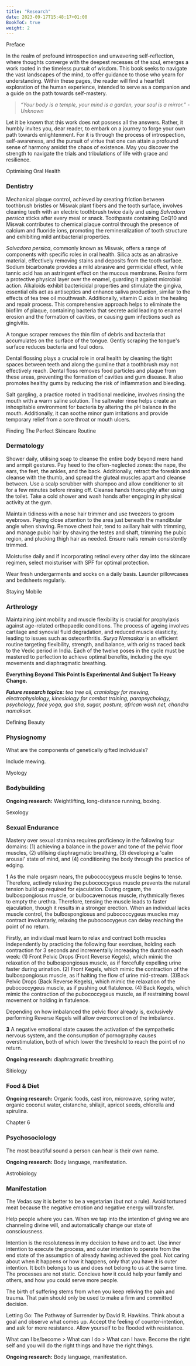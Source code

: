 ```yaml
---
title: "Research"
date: 2023-09-17T15:48:17+01:00
BookToC: true
weight: 2
---
```




<n2a>Preface</n2a>

In the realm of profound introspection and unwavering self-reflection, where thoughts converge with the deepest recesses of the soul, emerges a work rooted in the timeless pursuit of wisdom. This book seeks to navigate the vast landscapes of the mind, to offer guidance to those who yearn for understanding. Within these pages, the reader will find a heartfelt exploration of the human experience, intended to serve as a companion and a guide on the path towards self-mastery.

> *“Your body is a temple, your mind is a garden, your soul is a mirror.” - Unknown*

Let it be known that this work does not possess all the answers. Rather, it humbly invites you, dear reader, to embark on a journey to forge your own path towards enlightenment. For it is through the process of introspection, self-awareness, and the pursuit of virtue that one can attain a profound sense of harmony amidst the chaos of existence. May you discover the strength to navigate the trials and tribulations of life with grace and resilience.



<n2>Optimising Oral Health</n2>
### Dentistry

Mechanical plaque control, achieved by creating friction between toothbrush bristles or Miswak plant fibers and the tooth surface, involves cleaning teeth with an electric toothbrush twice daily and using *Salvadora persica* sticks after every meal or snack. Toothpaste containing CoQ10 and Miswak contributes to chemical plaque control through the presence of calcium and fluoride ions, promoting the remineralization of tooth structure and exhibiting mild antibacterial properties.

*Salvadora persica*, commonly known as Miswak, offers a range of components with specific roles in oral health. Silica acts as an abrasive material, effectively removing stains and deposits from the tooth surface. Sodium bicarbonate provides a mild abrasive and germicidal effect, while tannic acid has an astringent effect on the mucous membrane. Resins form a protective physical layer over the enamel, guarding it against microbial action. Alkaloids exhibit bactericidal properties and stimulate the gingiva, essential oils act as antiseptics and enhance saliva production, similar to the effects of tea tree oil mouthwash. Additionally, vitamin C aids in the healing and repair process. This comprehensive approach helps to eliminate the biofilm of plaque, containing bacteria that secrete acid leading to enamel erosion and the formation of cavities, or causing gum infections such as gingivitis.

A tongue scraper removes the thin film of debris and bacteria that accumulates on the surface of the tongue. Gently scraping the tongue's surface reduces bacteria and foul odors.

Dental flossing plays a crucial role in oral health by cleaning the tight spaces between teeth and along the gumline that a toothbrush may not effectively reach. Dental floss removes food particles and plaque from these areas, preventing the formation of cavities and gum disease. It also promotes healthy gums by reducing the risk of inflammation and bleeding.

Salt gargling, a practice rooted in traditional medicine, involves rinsing the mouth with a warm saline solution. The saltwater rinse helps create an inhospitable environment for bacteria by altering the pH balance in the mouth. Additionally, it can soothe minor gum irritations and provide temporary relief from a sore throat or mouth ulcers.



<n2>Finding The Perfect Skincare Routine</n2>
### Dermatology

Shower daily, utilising soap to cleanse the entire body beyond mere hand and armpit gestures. Pay heed to the often-neglected zones: the nape, the ears, the feet, the ankles, and the back. Additionally, retract the foreskin and cleanse with the thumb, and spread the gluteal muscles apart and cleanse between. Use a scalp scrubber with shampoo and allow conditioner to sit for a few minutes before rinsing off. Cleanse hands thoroughly after using the toilet. Take a cold shower and wash hands after engaging in physical activity at the gym.

Maintain tidiness with a nose hair trimmer and use tweezers to groom eyebrows. Paying close attention to the area just beneath the mandibular angle when shaving. Remove chest hair, tend to axillary hair with trimming, and manage pubic hair by shaving the testes and shaft, trimming the pubic region, and plucking thigh hair as needed. Ensure nails remain consistently trimmed.

Moisturise daily and if incorporating retinol every other day into the skincare regimen, select moisturiser with SPF for optimal protection.

Wear fresh undergarments and socks on a daily basis. Launder pillowcases and bedsheets regularly.



<n2>Staying Mobile</n2>
### Arthrology

Maintaining joint mobility and muscle flexibility is crucial for prophylaxis against age-related orthopaedic conditions. The process of ageing involves cartilage and synovial fluid degradation, and reduced muscle elasticity, leading to issues such as osteoarthritis. *Surya Namaskar* is an efficient routine targeting flexibility, strength, and balance, with origins traced back to the Vedic period in India. Each of the twelve poses in the cycle must be mastered to perfection to achieve optimal benefits, including the eye movements and diaphragmatic breathing.



<draft>

**Everything Beyond This Point Is Experimental And Subject To Heavy Change.**

***Future research topics:*** *tea tree oil, craniology for mewing, electrophysiology, kinesiology for combat training, parapsychology, psychology, face yoga, gua sha, sugar, posture, african wash net, chandra namaksar.*

<n2>Defining Beauty</n2>
### Physiognomy

What are the components of genetically gifted individuals?

Include mewing.


<n2>Myology</n2>
### Bodybuilding

**Ongoing research:** Weightlifting, long-distance running, boxing.  

<n2>Sexology</n2>
### Sexual Endurance

Mastery over sexual stamina requires proficiency in the following four domains: (1) achieving a balance in the power and tone of the pelvic floor muscles, (2) utilising diaphragmatic breathing, (3) developing a 'calm arousal' state of mind, and (4) conditioning the body through the practice of edging.

**1** As the male orgasm nears, the pubococcygeus muscle begins to tense. Therefore, actively relaxing the pubococcygeus muscle prevents the natural tension build up required for ejaculation. During orgasm, the bulbospongiosus muscle, or bulbocavernosus muscle, rhythmically flexes to empty the urethra. Therefore, tensing the muscle leads to faster ejaculation, though it results in a stronger erection. When an individual lacks muscle control, the bulbospongiosus and pubococcygeus muscles may contract involuntariy, relaxing the pubococcygeus can delay reaching the point of no return.

Firstly, an individual must learn to relax and contract both muscles independently by practicing the following four exercises, holding each contraction for 3 seconds and incrementally increasing the duration each week: (1) Front Pelvic Drops (Front Reverse Kegels), which mimic the relaxation of the bulbospongiosus muscle, as if forcefully expelling urine faster during urination.
(2) Front Kegels, which mimic the contraction of the bulbospongiosus muscle, as if halting the flow of urine mid-stream.
(3)Back Pelvic Drops (Back Reverse Kegels), which mimic the relaxation of the pubococcygeus muscle, as if pushing out flatulence.
(4) Back Kegels, which mimic the contraction of the pubococcygeus muscle, as if restraining bowel movement or holding in flatulence.

Depending on how imbalanced the pelvic floor already is, exclusively performing Reverse Kegels will allow overcorrection of the imbalance.

**3** A negative emotional state causes the activation of the sympathetic nervous system, and the consumption of pornography causes overstimulation, both of which lower the threshold to reach the point of no return.

**Ongoing research:** diaphragmatic breathing.

<n2>Sitiology</n2>
### Food & Diet

**Ongoing research:** Organic foods, cast iron, microwave, spring water, organic coconut water, cistanche, shilajit, apricot seeds, chlorella and spirulina.  

<n2>Chapter 6</n2>
### Psychosociology

The most beautiful sound a person can hear is their own name.

**Ongoing research:** Body language, manifestation.

<n2>Astrobiology</n2>
### Manifestation

The Vedas say it is better to be a vegetarian (but not a rule). Avoid tortured meat because the negative emotion and negative energy will transfer. 

Help people where you can. When we tap into the intention of giving we are channeling divine will, and automatically change our state of consciousness. 

Intention is the resoluteness in my decision to have and to act. Use inner intention to execute the process, and outer intention to operate from the end state of the assumption of already having achieved the goal. Not caring about when it happens or how it happens, only that you have it is outer intention. It both belongs to us and does not belong to us at the same time. The processes are not static. Concieve how it could help your family and others, and how you could serve more people.

The birth of suffering stems from when you keep reliving the pain and trauma. That pain should only be used to make a firm and committed decision. 

Letting Go: The Pathway of Surrender by David R. Hawkins. Think about a goal and observe what comes up. Accept the feeling of counter-intention, and ask for more resistance. Allow yourself to be flooded with resistance.

What can I be/become > What can I do > What can I have. Become the right self and you will do the right things and have the right things.

**Ongoing research:** Body language, manifestation.

<draft>

